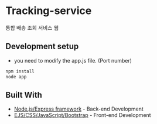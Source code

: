 # Tracking-service
통합 배송 조회 서비스 웹  

## Development setup

* you need to modify the app.js file. (Port number)

```sh
npm install
node app
```

## Built With

* [Node.js/Express framework](https://expressjs.com/ko/) - Back-end Development
* [EJS/CSS/JavaScript/Bootstrap](https://getbootstrap.com/) - Front-end Development
